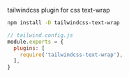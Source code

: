 tailwindcss plugin for css text-wrap

```bash
npm install -D tailwindcss-text-wrap
```

```js
// tailwind.config.js
module.exports = {
  plugins: [
    require('tailwindcss-text-wrap'),
  ],
}
```
